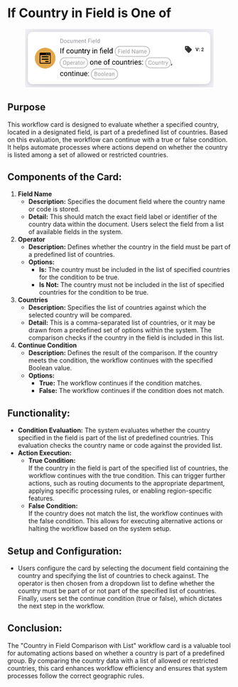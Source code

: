 # If Country in Field is One of

<figure><img src="../../../../.gitbook/assets/image (14).png" alt="" width="563"><figcaption></figcaption></figure>

## **Purpose**

This workflow card is designed to evaluate whether a specified country, located in a designated field, is part of a predefined list of countries. Based on this evaluation, the workflow can continue with a true or false condition. It helps automate processes where actions depend on whether the country is listed among a set of allowed or restricted countries.

## **Components of the Card:**

1. **Field Name**
   * **Description:** Specifies the document field where the country name or code is stored.
   * **Detail:** This should match the exact field label or identifier of the country data within the document. Users select the field from a list of available fields in the system.
2. **Operator**
   * **Description:** Defines whether the country in the field must be part of a predefined list of countries.
   * **Options:**
     * **Is:** The country must be included in the list of specified countries for the condition to be true.
     * **Is Not:** The country must not be included in the list of specified countries for the condition to be true.
3. **Countries**
   * **Description:** Specifies the list of countries against which the selected country will be compared.
   * **Detail:** This is a comma-separated list of countries, or it may be drawn from a predefined set of options within the system. The comparison checks if the country in the field is included in this list.
4. **Continue Condition**
   * **Description:** Defines the result of the comparison. If the country meets the condition, the workflow continues with the specified Boolean value.
   * **Options:**
     * **True:** The workflow continues if the condition matches.
     * **False:** The workflow continues if the condition does not match.

## **Functionality:**

* **Condition Evaluation:** The system evaluates whether the country specified in the field is part of the list of predefined countries. This evaluation checks the country name or code against the provided list.
* **Action Execution:**
  * **True Condition:**\
    If the country in the field is part of the specified list of countries, the workflow continues with the true condition. This can trigger further actions, such as routing documents to the appropriate department, applying specific processing rules, or enabling region-specific features.
  * **False Condition:**\
    If the country does not match the list, the workflow continues with the false condition. This allows for executing alternative actions or halting the workflow based on the system setup.

## **Setup and Configuration:**

* Users configure the card by selecting the document field containing the country and specifying the list of countries to check against. The operator is then chosen from a dropdown list to define whether the country must be part of or not part of the specified list of countries. Finally, users set the continue condition (true or false), which dictates the next step in the workflow.

## **Conclusion:**

The "Country in Field Comparison with List" workflow card is a valuable tool for automating actions based on whether a country is part of a predefined group. By comparing the country data with a list of allowed or restricted countries, this card enhances workflow efficiency and ensures that system processes follow the correct geographic rules.
